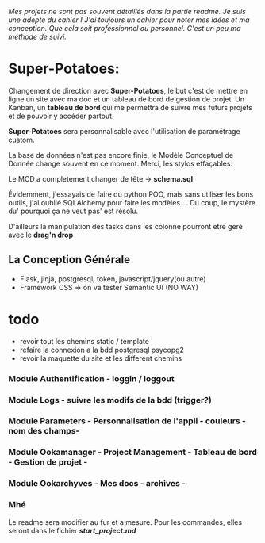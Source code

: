 *Mes projets ne sont pas souvent détaillés dans la partie readme. Je suis une adepte du cahier ! J'ai toujours un cahier pour noter mes idées et ma conception. Que cela soit professionnel ou personnel. C'est un peu ma méthode de suivi.*


# Super-Potatoes:

Changement de direction avec **Super-Potatoes**, le but c'est de mettre en ligne un site avec ma doc et un tableau de bord de gestion de projet. 
Un Kanban, un **tableau de bord** qui me permettra de suivre mes futurs projets et de pouvoir y accéder partout.

**Super-Potatoes** sera personnalisable avec l'utilisation de paramétrage custom.

La base de données n'est pas encore finie, le Modèle Conceptuel de Donnée change souvent en ce moment. Merci, les stylos effaçables.

Le MCD a completement changer de tête -> **schema.sql**

Évidemment, j'essayais de faire du python POO, mais sans utiliser les bons outils, j'ai oublié SQLAlchemy pour faire les modèles ... Du coup, le mystère du' pourquoi ça ne veut pas' est résolu.

D'ailleurs la manipulation des tasks dans les colonne pourront etre geré avec le **drag'n drop**

## La Conception Générale

 * Flask, jinja, postgresql, token, javascript/jquery(ou autre)
 * Framework CSS => on va tester Semantic UI (NO WAY) 

# todo
 - revoir tout les chemins  static / template
 - refaire la connexion a la bdd postgresql psycopg2
 - revoir la maquette du site et les different chemins

### Module Authentification - loggin / loggout
### Module Logs - suivre les modifs de la bdd (trigger?)
### Module Parameters - Personnalisation de l'appli - couleurs - nom des champs-
### Module Ookamanager - Project Management - Tableau de bord - Gestion de projet -
### Module Ookarchyves - Mes docs - archives -

### Mhé
Le readme sera modifier au fur et a mesure. Pour les commandes, elles seront dans le fichier ***start_project.md***

